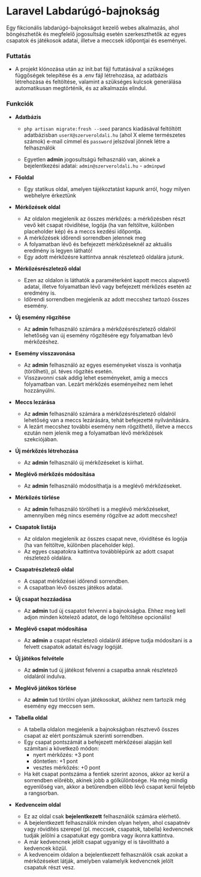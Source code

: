 # Laravel Labdarúgó-bajnokság

Egy fikcionális labdarúgó-bajnokságot kezelő webes alkalmazás, ahol böngészhetők és megfelelő jogosultság esetén szerkeszthetők az egyes csapatok és játékosok adatai, illetve a meccsek időpontjai és eseményei.

### Futtatás

-   A projekt klónozása után az init.bat fájl futtatásával a szükséges függőségek telepítése és a .env fájl létrehozása, az adatbázis létrehozása és feltöltése, valamint a szükséges kulcsok generálása automatikusan megtörténik, és az alkalmazás elindul. 

### Funkciók

-   **Adatbázis**

    -   `php artisan migrate:fresh --seed` parancs kiadásával feltöltött adatbázisban
        `userX@szerveroldali.hu` (ahol X eleme természetes számok) e-mail címmel és `password` jelszóval jönnek létre a felhasználók

    -   Egyetlen **admin** jogosultságú felhasználó van, akinek a bejelentkezési adatai:
        `admin@szerveroldali.hu` - `adminpwd`

-   **Főoldal**
    -   Egy statikus oldal, amelyen tájékoztatást kapunk arról, hogy milyen webhelyre érkeztünk
-   **Mérkőzések oldal**
    -   Az oldalon megjelenik az összes mérkőzés: a mérkőzésben részt vevő két csapat rövidítése, logója (ha van feltöltve, különben placeholder kép) és a meccs kezdési időpontja.
    -   A mérkőzések időrendi sorrendben jelennek meg
    -   A folyamatban lévő és befejezett mérkőzéseknél az aktuális eredmény is legyen látható!
    -   Egy adott mérkőzésre kattintva annak részletező oldalára jutunk.
-   **Mérkőzésrészletező oldal**
    -   Ezen az oldalon is láthatók a paraméterként kapott meccs alapvető adatai, illetve folyamatban lévő vagy befejezett mérkőzés esetén az eredmény is.
    -   Időrendi sorrendben megjelenik az adott meccshez tartozó összes esemény.
-   **Új esemény rögzítése**
    -   Az **admin** felhasználó számára a mérkőzésrészletező oldalról lehetőség van új esemény rögzítésére egy folyamatban lévő mérkőzéshez.
-   **Esemény visszavonása**
    -   Az **admin** felhasználó az egyes eseményeket vissza is vonhatja (törölheti), pl. téves rögzítés esetén.
    -   Visszavonni csak addig lehet eseményeket, amíg a meccs folyamatban van. Lezárt mérkőzés eseményeihez nem lehet hozzányúlni.
-   **Meccs lezárása**
    -   Az **admin** felhasználó számára a mérkőzésrészletező oldalról lehetőség van a meccs lezárására, tehát befejezetté nyilvánítására.
    -   A lezárt meccshez további esemény nem rögzíthető, illetve a meccs ezután nem jelenik meg a folyamatban lévő mérkőzések szekciójában.
-   **Új mérkőzés létrehozása**
    -   Az **admin** felhasználó új mérkőzéseket is kiírhat.
-   **Meglévő mérkőzés módosítása**
    -   Az **admin** felhasználó módosíthatja is a meglévő mérkőzéseket.
-   **Mérkőzés törlése**
    -   Az **admin** felhasználó törölheti is a meglévő mérkőzéseket, amennyiben még nincs esemény rögzítve az adott meccshez!
-   **Csapatok listája**
    -   Az oldalon megjelenik az összes csapat neve, rövidítése és logója (ha van feltöltve, különben placeholder kép).
    -   Az egyes csapatokra kattintva továbblépünk az adott csapat részletező oldalára.
-   **Csapatrészletező oldal**
    -   A csapat mérkőzései időrendi sorrendben.
    -   A csapatban lévő összes játékos adatai.
-   **Új csapat hozzáadása**
    -   Az **admin** tud új csapatot felvenni a bajnokságba. Ehhez meg kell adjon minden kötelező adatot, de logó feltöltése opcionális!
-   **Meglévő csapat módosítása**
    -   Az **admin** a csapat részletező oldaláról átlépve tudja módosítani is a felvett csapatok adatait és/vagy logóját.
-   **Új játékos felvétele**
    -   Az **admin** tud új játékost felvenni a csapatba annak részletező oldaláról indulva.
-   **Meglévő játékos törlése**
    -   Az **admin** tud törölni olyan játékosokat, akikhez nem tartozik még esemény egy meccsen sem.
-   **Tabella oldal**
    -   A tabella oldalon megjelenik a bajnokságban résztvevő összes csapat az elért pontszámuk szerinti sorrendben.
    -   Egy csapat pontszámát a befejezett mérkőzései alapján kell számítani a következő módon:
        -   nyert mérkőzés: +3 pont
        -   döntetlen: +1 pont
        -   vesztes mérkőzés: +0 pont
    -   Ha két csapat pontszáma a fentiek szerint azonos, akkor az kerül a sorrendben előrébb, akinek jobb a gólkülönbsége. Ha még mindig egyenlőség van, akkor a betűrendben előbb lévő csapat kerül feljebb a rangsorban.
-   **Kedvenceim oldal**
    -   Ez az oldal csak **bejelentkezett** felhasználók számára elérhető.
    -   A bejelentkezett felhasználók minden olyan helyen, ahol csapatnév vagy rövidítés szerepel (pl. meccsek, csapatok, tabella) kedvencnek tudják jelölni a csapatukat egy gombra vagy ikonra kattintva.
    -   A már kedvencnek jelölt csapat ugyanígy el is távolítható a kedvencek közül.
    -   A kedvenceim oldalon a bejelentkezett felhasználók csak azokat a mérkőzéseket látják, amelyben valamelyik kedvencnek jelölt csapatuk részt vesz.
